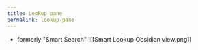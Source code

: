 ```yaml
---
title: Lookup pane
permalink: lookup-pane
---
```



- formerly "Smart Search"
![[Smart Lookup Obsidian view.png]]